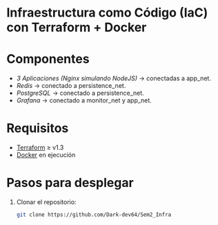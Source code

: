 # Infraestructura como Código (IaC) con Terraform + Docker

# Componentes

- *3 Aplicaciones (Nginx simulando NodeJS)* → conectadas a app_net.
- *Redis* → conectado a persistence_net.
- *PostgreSQL* → conectado a persistence_net.
- *Grafana* → conectado a monitor_net y app_net.

# Requisitos

- [Terraform](https://developer.hashicorp.com/terraform/downloads) ≥ v1.3  
- [Docker](https://docs.docker.com/get-docker/) en ejecución  

# Pasos para desplegar

1. Clonar el repositorio:
   ```bash
   git clone https://github.com/Dark-dev64/Sem2_Infra